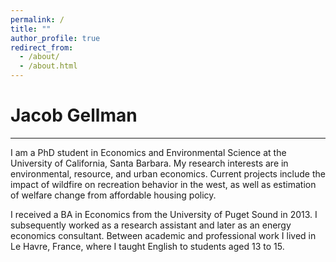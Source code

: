 ```yaml
---
permalink: /
title: ""
author_profile: true
redirect_from: 
  - /about/
  - /about.html
---
```


# Jacob Gellman
------

I am a PhD student in Economics and Environmental Science at the University of California, Santa Barbara. My research interests are in environmental, resource, and urban economics. Current projects include the impact of wildfire on recreation behavior in the west, as well as estimation of welfare change from affordable housing policy.

I received a BA in Economics from the University of Puget Sound in 2013. I subsequently worked as a research assistant and later as an energy economics consultant. Between academic and professional work I lived in Le Havre, France, where I taught English to students aged 13 to 15.
